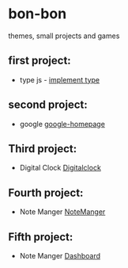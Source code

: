 # bon-bon
themes, small projects and games
## first project:
   * type js - [implement type](https://b0nbon1.github.io/bon-bon/type/)
 
 ## second project:
  * google   [google-homepage](https://b0nbon1.github.io/bon-bon/google-homepage/)

 ## Third project:
  * Digital Clock   [Digitalclock](https://b0nbon1.github.io/bon-bon/Digitalclock/)

## Fourth project:
  * Note Manger   [NoteManger](https://b0nbon1.github.io/bon-bon/Notemanager/)

  ## Fifth project:
  * Note Manger   [Dashboard](https://b0nbon1.github.io/bon-bon/Dashboard/)
